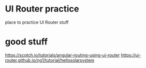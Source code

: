 # UI Router practice

place to practice UI Router stuff

# good stuff
https://scotch.io/tutorials/angular-routing-using-ui-router
https://ui-router.github.io/ng1/tutorial/hellosolarsystem
